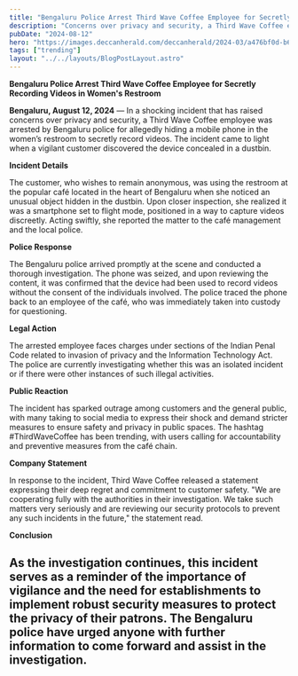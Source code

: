 ```yaml
---
title: "Bengaluru Police Arrest Third Wave Coffee Employee for Secretly Recording Videos in Women's Restroom"
description: "Concerns over privacy and security, a Third Wave Coffee employee was arrested by Bengaluru police for allegedly hiding a mobile phone in the women’s restroom to secretly record videos."
pubDate: "2024-08-12"
hero: "https://images.deccanherald.com/deccanherald/2024-03/a476bf0d-b641-4e13-a939-52d4542f202a/third_wave_coffee.PNG?w=1200&h=675&auto=format%2Ccompress&fit=max&enlarge=true"
tags: ["trending"]
layout: "../../layouts/BlogPostLayout.astro"
---
```

**Bengaluru Police Arrest Third Wave Coffee Employee for Secretly Recording Videos in Women's Restroom**

**Bengaluru, August 12, 2024** — In a shocking incident that has raised concerns over privacy and security, a Third Wave Coffee employee was arrested by Bengaluru police for allegedly hiding a mobile phone in the women’s restroom to secretly record videos. The incident came to light when a vigilant customer discovered the device concealed in a dustbin.

**Incident Details**

The customer, who wishes to remain anonymous, was using the restroom at the popular café located in the heart of Bengaluru when she noticed an unusual object hidden in the dustbin. Upon closer inspection, she realized it was a smartphone set to flight mode, positioned in a way to capture videos discreetly. Acting swiftly, she reported the matter to the café management and the local police.

**Police Response**

The Bengaluru police arrived promptly at the scene and conducted a thorough investigation. The phone was seized, and upon reviewing the content, it was confirmed that the device had been used to record videos without the consent of the individuals involved. The police traced the phone back to an employee of the café, who was immediately taken into custody for questioning.

**Legal Action**

The arrested employee faces charges under sections of the Indian Penal Code related to invasion of privacy and the Information Technology Act. The police are currently investigating whether this was an isolated incident or if there were other instances of such illegal activities.

**Public Reaction**

The incident has sparked outrage among customers and the general public, with many taking to social media to express their shock and demand stricter measures to ensure safety and privacy in public spaces. The hashtag #ThirdWaveCoffee has been trending, with users calling for accountability and preventive measures from the café chain.

**Company Statement**

In response to the incident, Third Wave Coffee released a statement expressing their deep regret and commitment to customer safety. "We are cooperating fully with the authorities in their investigation. We take such matters very seriously and are reviewing our security protocols to prevent any such incidents in the future," the statement read.

**Conclusion**

As the investigation continues, this incident serves as a reminder of the importance of vigilance and the need for establishments to implement robust security measures to protect the privacy of their patrons. The Bengaluru police have urged anyone with further information to come forward and assist in the investigation.
---